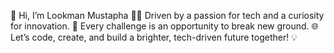 👋 Hi, I’m Lookman Mustapha 👨‍💻
Driven by a passion for tech and a curiosity for innovation.
🚀 Every challenge is an opportunity to break new ground.
🌐 Let’s code, create, and build a brighter, tech-driven future together! 💡
